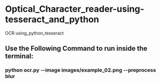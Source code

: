 # Optical_Character_reader-using-tesseract_and_python
OCR using_python_tesseract
## Use the Following Command to run inside the terminal:
### python ocr.py --image images/example_02.png  --preprocess blur
